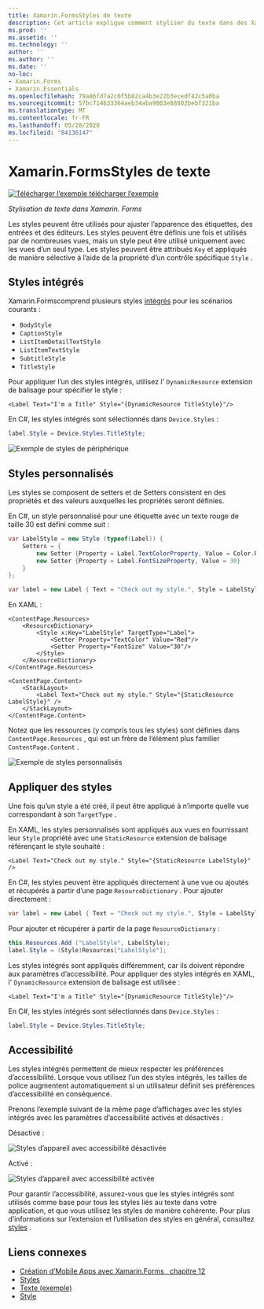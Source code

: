 ```yaml
---
title: Xamarin.FormsStyles de texte
description: Cet article explique comment styliser du texte dans des Xamarin.Forms applications. Les styles peuvent être définis une fois et utilisés par de nombreuses vues, mais un style peut être utilisé uniquement avec les vues d’un seul type.
ms.prod: ''
ms.assetid: ''
ms.technology: ''
author: ''
ms.author: ''
ms.date: ''
no-loc:
- Xamarin.Forms
- Xamarin.Essentials
ms.openlocfilehash: 79a86fd7a2c0f5b82ca4b3e22b3ecedf42c5a0ba
ms.sourcegitcommit: 57bc714633364aeb34aba9803e88802bebf321ba
ms.translationtype: MT
ms.contentlocale: fr-FR
ms.lasthandoff: 05/28/2020
ms.locfileid: "84136147"
---
```

# <a name="xamarinforms-text-styles"></a>Xamarin.FormsStyles de texte

[![Télécharger ](~/media/shared/download.png) l’exemple télécharger l’exemple](https://docs.microsoft.com/samples/xamarin/xamarin-forms-samples/userinterface-text)

_Stylisation de texte dans Xamarin. Forms_

Les styles peuvent être utilisés pour ajuster l’apparence des étiquettes, des entrées et des éditeurs. Les styles peuvent être définis une fois et utilisés par de nombreuses vues, mais un style peut être utilisé uniquement avec les vues d’un seul type.
Les styles peuvent être attribués `Key` et appliqués de manière sélective à l’aide de la propriété d’un contrôle spécifique `Style` .

<a name="Built-In_Styles" />

## <a name="built-in-styles"></a>Styles intégrés

Xamarin.Formscomprend plusieurs styles [intégrés](xref:Xamarin.Forms.Device.Styles) pour les scénarios courants :

- `BodyStyle`
- `CaptionStyle`
- `ListItemDetailTextStyle`
- `ListItemTextStyle`
- `SubtitleStyle`
- `TitleStyle`

Pour appliquer l’un des styles intégrés, utilisez l' `DynamicResource` extension de balisage pour spécifier le style :

```xaml
<Label Text="I'm a Title" Style="{DynamicResource TitleStyle}"/>
```

En C#, les styles intégrés sont sélectionnés dans `Device.Styles` :

```csharp
label.Style = Device.Styles.TitleStyle;
```

![Exemple de styles de périphérique](styles-images/builtinstyles.png)

<a name="Custom_Styles" />

## <a name="custom-styles"></a>Styles personnalisés

Les styles se composent de setters et de Setters consistent en des propriétés et des valeurs auxquelles les propriétés seront définies.

En C#, un style personnalisé pour une étiquette avec un texte rouge de taille 30 est défini comme suit :

```csharp
var LabelStyle = new Style (typeof(Label)) {
    Setters = {
        new Setter {Property = Label.TextColorProperty, Value = Color.Red},
        new Setter {Property = Label.FontSizeProperty, Value = 30}
    }
};

var label = new Label { Text = "Check out my style.", Style = LabelStyle };
```

En XAML :

```xaml
<ContentPage.Resources>
    <ResourceDictionary>
        <Style x:Key="LabelStyle" TargetType="Label">
            <Setter Property="TextColor" Value="Red"/>
            <Setter Property="FontSize" Value="30"/>
        </Style>
    </ResourceDictionary>
</ContentPage.Resources>

<ContentPage.Content>
    <StackLayout>
        <Label Text="Check out my style." Style="{StaticResource LabelStyle}" />
    </StackLayout>
</ContentPage.Content>
```

Notez que les ressources (y compris tous les styles) sont définies dans `ContentPage.Resources` , qui est un frère de l’élément plus familier `ContentPage.Content` .

![Exemple de styles personnalisés](styles-images/customstyle.png)

<a name="Applying_Styles" />

## <a name="applying-styles"></a>Appliquer des styles

Une fois qu’un style a été créé, il peut être appliqué à n’importe quelle vue correspondant à son `TargetType` .

En XAML, les styles personnalisés sont appliqués aux vues en fournissant leur `Style` propriété avec une `StaticResource` extension de balisage référençant le style souhaité :

```xaml
<Label Text="Check out my style." Style="{StaticResource LabelStyle}" />
```

En C#, les styles peuvent être appliqués directement à une vue ou ajoutés et récupérés à partir d’une page `ResourceDictionary` . Pour ajouter directement :

```csharp
var label = new Label { Text = "Check out my style.", Style = LabelStyle };
```

Pour ajouter et récupérer à partir de la page `ResourceDictionary` :

```csharp
this.Resources.Add ("LabelStyle", LabelStyle);
label.Style = (Style)Resources["LabelStyle"];
```

Les styles intégrés sont appliqués différemment, car ils doivent répondre aux paramètres d’accessibilité. Pour appliquer des styles intégrés en XAML, l' `DynamicResource` extension de balisage est utilisée :

```xaml
<Label Text="I'm a Title" Style="{DynamicResource TitleStyle}"/>
```

En C#, les styles intégrés sont sélectionnés dans `Device.Styles` :

```csharp
label.Style = Device.Styles.TitleStyle;
```

## <a name="accessibility"></a>Accessibilité

Les styles intégrés permettent de mieux respecter les préférences d’accessibilité. Lorsque vous utilisez l’un des styles intégrés, les tailles de police augmentent automatiquement si un utilisateur définit ses préférences d’accessibilité en conséquence.

Prenons l’exemple suivant de la même page d’affichages avec les styles intégrés avec les paramètres d’accessibilité activés et désactivés :

Désactivé :

![Styles d’appareil avec accessibilité désactivée](styles-images/pre-access.png)

Activé :

![Styles d’appareil avec accessibilité activée](styles-images/post-access.png)

Pour garantir l’accessibilité, assurez-vous que les styles intégrés sont utilisés comme base pour tous les styles liés au texte dans votre application, et que vous utilisez les styles de manière cohérente. Pour plus d’informations sur l’extension et l’utilisation des styles en général, consultez [styles](~/xamarin-forms/user-interface/styles/index.md) .

## <a name="related-links"></a>Liens connexes

- [Création d’Mobile Apps avec Xamarin.Forms , chapitre 12](https://developer.xamarin.com/r/xamarin-forms/book/chapter12.pdf)
- [Styles](~/xamarin-forms/user-interface/styles/index.md)
- [Texte (exemple)](https://docs.microsoft.com/samples/xamarin/xamarin-forms-samples/userinterface-text)
- [Style](xref:Xamarin.Forms.Style)

